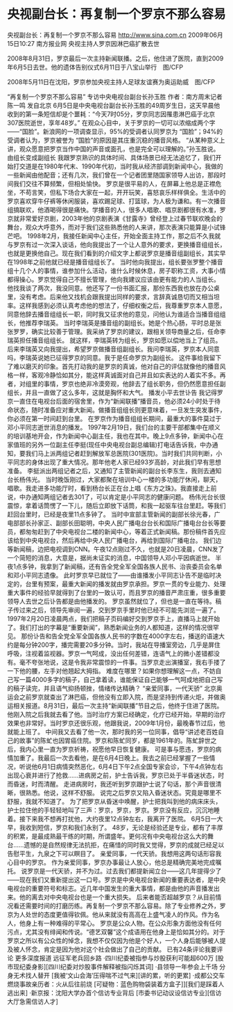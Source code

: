 # 央视副台长：再复制一个罗京不那么容易

央视副台长：再复制一个罗京不那么容易
http://www.sina.com.cn  2009年06月15日10:27   南方报业网
央视主持人罗京因淋巴癌扩散去世

2008年8月31日，罗京最后一次主持新闻联播。之后，他住进了医院，直到2009年6月5日去世。他的遗体告别仪式6月11日于八宝山举行　图/CFP

2008年5月11日在沈阳，罗京参加央视主持人足球友谊赛为奥运助威　图/CFP

“再复制一个罗京不那么容易”
专访中央电视台副台长孙玉胜
作者：南方周末记者 陈一鸣 发自北京
6月5日是中央电视台副台长孙玉胜的49周岁生日，这天早晨他收到的第一条短信却是个噩耗：“今天7时05分，罗京同志因罹患淋巴癌于北京307医院逝世，享年48岁。”
在观众心目中，关于罗京的一切可以浓缩成两个字——“国脸”。新浪网的一项调查显示，95%的受调者认同罗京为 “国脸”；94%的受调者认为，罗京被誉为 “国脸”的原因是其庄重沉稳的播音风格。
“从某种意义上讲，观众愿意把罗京当作中国的声音或面孔，也是完全可以理解的。”孙玉胜说。
由组长变成副组长
我跟罗京熟识的具体时间、具体场景已经无法追忆了，我们开始打交道是在1980年代末、1990年代初，当时我从经济部调到新闻中心，我做的一些新闻由他配音；还有几次，我们曾在一个记者团里随国家领导人出访，那段时间我们交往不算频繁，但相处愉快。
罗京是很平易的人，在屏幕上他总是正襟危坐，不苟言笑，但私下场合大家在一起，开开玩笑，喜怒哀乐样样俱全。生活中的罗京喜欢穿牛仔裤等休闲服装，喜欢踢足球、打篮球，为人极为谦和。有一次播音组搞联欢，他酒喝得很是痛快。学播音的人，很多人唱歌、唱京剧都很有水准，罗京就非常爱好京剧，2003年他的京剧表演《甘露寺》曾经登上过春节联欢晚会的舞台，观众大呼意外，而对于我们这些熟悉他的人来讲，那次表演只能算是小试锋芒吧。
1998年2月，我接任新闻中心主任，开始全面主持工作，那之后不久我就与罗京有过一次深入谈话，他向我提出了一个让人意外的要求，更换播音组组长，也就是更换他自己。现在我们看到的介绍文字上都说罗京是播音组副组长，其实早在1998年之前他就已经是播音组组长了。
当时他向我提出，组长要张罗整个播音组十几个人的事情，谁参加什么活动，谁什么时候休息，房子职称工资，大事小情都得操心。罗京觉得自己不擅长管理，他向我建议应该由更有能力的人当组长。
他找我谈了两次，我没同意。他还写了一份书面汇报，那份东西我也放在办公桌里，没有考虑。后来他又找机会跟我提出同样的要求，言辞真诚恳切而又相当坦率。这样我感到必须认真考虑他的想法了，仔细权衡之后，我尊重罗京本人意愿，同意他辞去播音组组长一职，同时我又征求他的意见，问他认为谁适合当播音组组长，他推荐李瑞英。
当时李瑞英是播音组的副组长。她是个热心肠，平时总是张张罗罗，确实比较善于管理。我采纳了罗京的建议，跟相关领导商量之后，任命李瑞英担任播音组组长。
就这样，李瑞英转为组长，罗京如愿以偿地当上了组员。后来李瑞英又向我提出，希望罗京做播音组副组长。我问李瑞英，罗京本人同意吗，李瑞英说她已征得罗京的同意。我于是任命罗京为副组长。
这件事给我留下了难以磨灭的印象。首先打动我的是罗京的真诚，他对自己的评估就像他的播音风格一样，客观冷静恰如其分，能这样真诚面对自己并且如实表达的人着实不多。再者，对组里的事情，罗京也绝非冷漠旁观，他辞去了组长职务，但仍然愿意担任副组长，并且一直做了这么多年，这就是胸怀和大气。
播发小平去世讣告
我记得罗京一直住在电视台后面的宿舍里，作为“新闻联播”播音员，他必须24小时处于待命状态，随时准备应对重大新闻。做播音组组长则更意味着，一旦发生突发事件，你必须在第一时间赶到台里。
在罗京作为播音组组长期间，最重大的事件莫过于邓小平同志逝世消息的播发。
1997年2月19日，我们台的主要干部都集中在顺义的培训基地开会，作为新闻中心副主任，我也在其中。晚上9点多钟，新闻中心在家值班的另外一位副主任李挺(现任中央电视台副总编辑)打电话告诉我，中办通知，要我们马上派两组记者赶到解放军总医院(301医院)。当时我们共同判断，小平同志的身体出现了重大情况。那年他老人家已经93岁高龄，对此我们早有思想准备。
李挺派出两组记者之后，又通知了主管新闻的副台长李东生，我则去通知台长杨伟光。
当时晚饭刚过，大家都聚在培训中心一楼的多功能厅休闲，聊天，唱歌。我走进多功能厅时，看到杨台长正在台上唱《东方之珠》。我直接走上前说，中办通知两组记者去301了，可以肯定是小平同志的健康问题。
杨伟光台长很震惊，拿着话筒愣了一下儿，随后立即放下话筒，和我一起驱车往台里赶。等我们赶回台里时，已经是夜里11点多钟了。
当时中宣部主管新闻的副部长徐光春，广电部部长孙家正、副部长田聪明，中央人民广播电台台长和国际广播电台台长等要员，都匆匆赶到了中央电视台二楼的新闻中心，等着正式新闻稿。那份稿件首先应该给到中央电视台，然后再给中央人民广播电台，再给到国际广播电台。
我们边等新闻稿，边把电视调到CNN。午夜12点刚过不久，也就是20日凌晨，CNN发了一个简短的消息，大意是，据尚未证实的消息，中国领导人邓小平因病逝世。
半夜1点多钟，我拿到了新闻稿，还有告全党全军全国各族人民书、治丧委员会名单和邓小平同志遗像。
此时罗京早已就位了——由谁播发小平同志讣告不是临时决定的，台里有预案，最重大新闻的播发就由罗京承担。罗京一贯的专业能力、处理重大事件的经验早就得到了台里的一致认可，而且罗京的播音严肃庄重，很多重要领导人去世之后讣告都是由他播发的。
罗京虽然就位了，但也是一直在等待。稿子传过来之后，领导先审阅一遍，交到罗京手里时他已经不可能先浏览一遍了。
1997年2月20日凌晨两点，我们把稿子页码编好交到罗京手上，直播马上就开始了。我们打出的字幕是“重要新闻”，熟悉新闻业务的人都知道，这样的情况很罕见。
那份讣告和告全党全军全国各族人民书的字数在4000字左右，播送的语速大约是每分钟200字，播完需要20多分钟。当时，我站在导播室旁边，几乎是屏住呼吸，注视着监视器。罗京一气呵成，没出任何差错，连语气上的微小差错都没有。毫不夸张地说，这是令我非常震惊的一件事。当罗京走出演播室，我右手搂了一下他的腰，左手对他翘起大拇指。
难度在哪里？如果你想理解这一点，不妨自己写一篇4000多字的稿子，自己拿着读，谁能保证自己能够一气呵成地把自己写的稿子读完，并且语气抑扬顿挫，情绪传达精确？
“亲爱同事，一代天骄”
北京奥运会之前罗京就查出了淋巴癌，但他没有立即入院，而是坚持到传递火炬，并做奥运相关报道。8月31日，最后一次主持“新闻联播”节目之后，他终于住进了医院。
他刚入院之后我就去看了他。当时治疗方案已经确定，化疗已经开始，早期的治疗效果也非常好。当时罗京还很乐观，他跟我说，2009年1月份，最晚春节过后，他就能上班了。
中间我又去看了他一次，那时我的另一位同事，倡导“讲述老百姓自己的故事”的陈虻也因胃癌住院。罗京和陈虻同岁，都是1961年的。陈虻辞世之后，我内心里一直为罗京祈祷，祝愿他早日恢复健康。
可是事与愿违，罗京的病情加重了。我最后一次去看他，是在6月4日晚上。我去之前已经掌握了一些情况，听说他6月1日病情突然恶化，6月4日下午2点全国专家会诊，下午4点钟左右出现心衰并进行了抢救……进病房之前，护士告诉我，罗京已处于半昏迷状态，时而昏迷，时而清醒。
走进病房时，我还听到罗京跟护士说了句话，那个声音很清晰，很熟悉。他说，这样不舒服。
说完之后罗京又陷入昏迷状态。究竟是哪里不舒服，我就不知道了。
为了把罗京从昏迷中唤醒，护士把我叫到他的病床床头，护士拉住他的手轻轻地叫了三声：罗京，罗京，罗京。罗京没有反应，沉沉地睡着。接下来我不想再打扰他，大约夜里12点钟左右，我离开了医院。
6月5日一大早，我收到短信，罗京和我们永别了。
48岁，无论是经验还是专业，都有了丰厚的积累，是最成熟最干练的时期，所谓盛年。更何况有中央电视台这么大的舞台……遗憾的是自然规律无法抗拒，在痛惜的同时我又觉得，罗京的成就已经足以告慰平生，九泉之下可以瞑目了。
亲爱同事，一代天骄。我想用这两句话形容我心目中的罗京。
作为亲爱同事，罗京办事最让人放心，他总是精确完美地完成嘱托。
说罗京是一代天骄，并不为过。过去我们都提新闻立台——这几年提得少了——现在我们又重新提出这一口号。罗京是中央电视台新闻的重要表达者，是中央电视台的重要符号和标志。近几年中国发生的重大事情，都是由他的声音播发出来。他的离去对中央电视台也是一个重大损失。
后来者能否超越罗京？从目前情况看还需要时间的打磨历练。再复制一个罗京不那么容易。除了专业修养之外，罗京为人处世的态度更值得钦佩。他从来就没有高高在上盛气凌人的作风。作为名人，他身上有一种难得的平常心。
罗京是公众人物。在公众形象方面他没有任何污点，尤其没有绯闻和传说。“德艺双馨”这个成语用在他身上是恰如其分的。对于罗京之所以有公众性的悼念，我想不仅仅因为他是个好人，一个人身后能够被人提及被人怀念，肯定是因为他对这个社会做出了自己的贡献。
已有24条评论我要评论
更多深度报道
远征军老兵回乡路
·四川纪委被指参与炒股获利可能超600万
[股市现纪委身影][四川纪委对炒股事件解释被指闪烁其词]
·县领导一年参会上千场 分身无术找人替开
[我被‘文山会海’压得喘不过气来][讲的累，听的更累]
·成都公交车燃烧事故亲历者：火从后往前烧
[可疑物：蓝色购物袋装着方盒子]][我们是踩着人逃出来]
·新京报：沈阳大学办首个信访专业背后
[市委书记动议设信访专业][信访大厅急需信访人才]

